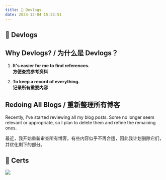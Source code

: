 ```yaml
---
title: 📒 Devlogs
date: 2024-12-04 15:32:51
---
```

## 📒 Devlogs

## **Why Devlogs? / 为什么是 Devlogs？**

1. **It's easier for me to find references.**  
   **方便查找参考资料**

2. **To keep a record of everything.**  
   **记录所有重要内容**

## **Redoing All Blogs / 重新整理所有博客**

Recently, I’ve started reviewing all my blog posts. Some no longer seem relevant or appropriate, so I plan to delete them and refine the remaining ones.  

最近，我开始重新审查所有博客。有些内容似乎不再合适，因此我计划删除它们，并优化剩下的部分。


## 📒 Certs

<img src="/certs/DUKE-Rust.png" />

